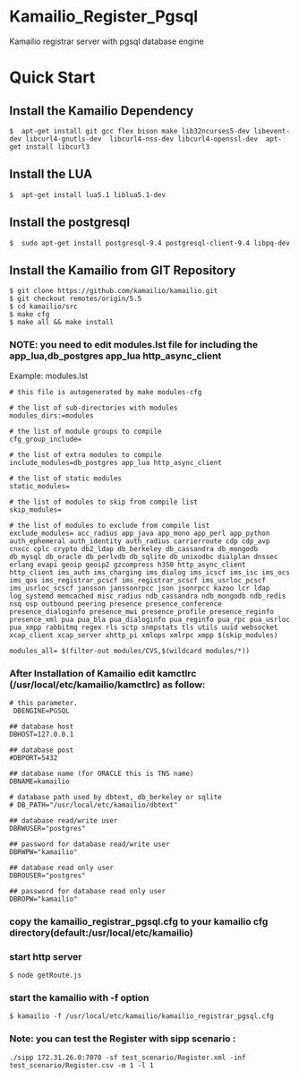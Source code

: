 # Kamailio_Register_Pgsql
Kamailio registrar server with pgsql database engine

# Quick Start

## Install the Kamailio Dependency 
```shell
$  apt-get install git gcc flex bison make lib32ncurses5-dev libevent-dev libcurl4-gnutls-dev  libcurl4-nss-dev libcurl4-openssl-dev  apt-get install libcurl3
```
## Install the LUA  
```shell
$  apt-get install lua5.1 liblua5.1-dev 
```
## Install the postgresql
```shell
$  sudo apt-get install postgresql-9.4 postgresql-client-9.4 libpq-dev
```

## Install the Kamailio from GIT Repository
```shell
$ git clone https://github.com/kamailio/kamailio.git
$ git checkout remotes/origin/5.5
$ cd kamailio/src
$ make cfg
$ make all && make install
```
### NOTE: you need to edit modules.lst file for including the app_lua,db_postgres app_lua http_async_client
Example: modules.lst
```
# this file is autogenerated by make modules-cfg

# the list of sub-directories with modules
modules_dirs:=modules

# the list of module groups to compile
cfg_group_include=

# the list of extra modules to compile
include_modules=db_postgres app_lua http_async_client

# the list of static modules
static_modules=

# the list of modules to skip from compile list
skip_modules=

# the list of modules to exclude from compile list
exclude_modules= acc_radius app_java app_mono app_perl app_python auth_ephemeral auth_identity auth_radius carrierroute cdp cdp_avp cnxcc cplc crypto db2_ldap db_berkeley db_cassandra db_mongodb db_mysql db_oracle db_perlvdb db_sqlite db_unixodbc dialplan dnssec erlang evapi geoip geoip2 gzcompress h350 http_async_client http_client ims_auth ims_charging ims_dialog ims_icscf ims_isc ims_ocs ims_qos ims_registrar_pcscf ims_registrar_scscf ims_usrloc_pcscf ims_usrloc_scscf jansson janssonrpcc json jsonrpcc kazoo lcr ldap log_systemd memcached misc_radius ndb_cassandra ndb_mongodb ndb_redis nsq osp outbound peering presence presence_conference presence_dialoginfo presence_mwi presence_profile presence_reginfo presence_xml pua pua_bla pua_dialoginfo pua_reginfo pua_rpc pua_usrloc pua_xmpp rabbitmq regex rls sctp snmpstats tls utils uuid websocket xcap_client xcap_server xhttp_pi xmlops xmlrpc xmpp $(skip_modules)

modules_all= $(filter-out modules/CVS,$(wildcard modules/*))

```
### After Installation of Kamailio edit kamctlrc (/usr/local/etc/kamailio/kamctlrc) as follow:

```
# this parameter.
 DBENGINE=PGSQL

## database host
DBHOST=127.0.0.1

## database post
#DBPORT=5432

## database name (for ORACLE this is TNS name)
DBNAME=kamailio

# database path used by dbtext, db_berkeley or sqlite
# DB_PATH="/usr/local/etc/kamailio/dbtext"

## database read/write user
DBRWUSER="postgres"

## password for database read/write user
DBRWPW="kamailio"

## database read only user
DBROUSER="postgres"

## password for database read only user
DBROPW="kamailio"
```
### copy the kamailio_registrar_pgsql.cfg to your kamailio cfg directory(default:/usr/local/etc/kamailio)

### start http server
```shell
$ node getRoute.js
```

### start the kamailio with -f option 
```shell
$ kamailio -f /usr/local/etc/kamailio/kamailio_registrar_pgsql.cfg
```
### Note: you can test the Register with sipp scenario :
```shell
./sipp 172.31.26.0:7070 -sf test_scenario/Register.xml -inf test_scenario/Register.csv -m 1 -l 1
```
